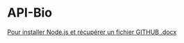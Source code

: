 # API-Bio

[Pour installer Node.js et récupérer un fichier GITHUB .docx](https://github.com/benoit-lgrk-cv/API-Bio/files/10295354/Pour.installer.Node.js.et.recuperer.un.fichier.GITHUB.docx)
